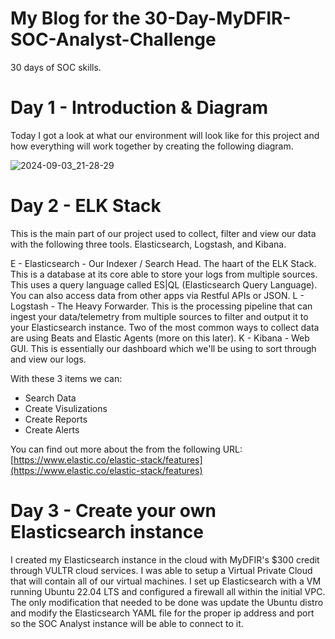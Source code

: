 # My Blog for the 30-Day-MyDFIR-SOC-Analyst-Challenge
30 days of SOC skills.


# Day 1 - Introduction & Diagram

Today I got a look at what our environment will look like for this project and how everything will work together by creating the following diagram.

![2024-09-03_21-28-29](https://github.com/user-attachments/assets/e6830c50-2249-4b45-8410-655c7c8d58d6)


# Day 2 - ELK Stack

This is the main part of our project used to collect, filter and view our data with the following three tools.  Elasticsearch, Logstash, and Kibana.

E - Elasticsearch - Our Indexer / Search Head. The haart of the ELK Stack.  This is a database at its core able to store your logs from multiple sources.  This uses a query language called ES|QL (Elasticsearch Query Language).  You can also access data from other apps via Restful APIs or JSON.
L - Logstash - The Heavy Forwarder.  This is the processing pipeline that can ingest your data/telemetry from multiple sources to filter and output it to your Elasticsearch instance.  Two of the most common ways to collect data are using Beats and Elastic Agents (more on this later).
K - Kibana - Web GUI.  This is essentially our dashboard which we'll be using to sort through and view our logs.

With these 3 items we can:
- Search Data
- Create Visulizations
- Create Reports
- Create Alerts

You can find out more about the from the following URL:
[https://www.elastic.co/elastic-stack/features](https://www.elastic.co/elastic-stack/features)


# Day 3 - Create your own Elasticsearch instance 

I created my Elasticsearch instance in the cloud with MyDFIR's $300 credit through VULTR cloud services.  I was able to setup a Virtual Private Cloud that will contain all of our virtual machines.  I set up Elasticsearch with a VM running Ubuntu 22.04 LTS and configured a firewall all within the initial VPC.  The only modification that needed to be done was update the Ubuntu distro and modify the Elasticsearch YAML file for the proper ip address and port so the SOC Analyst instance will be able to connect to it.
